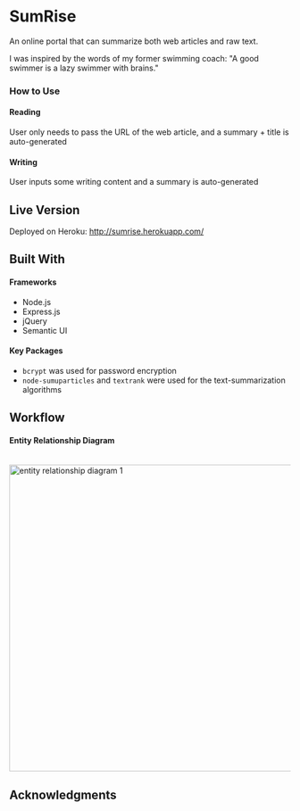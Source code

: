 # SumRise

<p>An online portal that can summarize both web articles and raw text.</p>
<p>I was inspired by the words of my former swimming coach: "A good swimmer is a lazy swimmer with brains."</p>

### How to Use

#### Reading
User only needs to pass the URL of the web article, and a summary + title is auto-generated

#### Writing
User inputs some writing content and a summary is auto-generated

## Live Version

Deployed on Heroku: http://sumrise.herokuapp.com/

## Built With

#### Frameworks
* Node.js
* Express.js
* jQuery
* Semantic UI

#### Key Packages
* ```bcrypt``` was used for password encryption
* ```node-sumuparticles``` and ```textrank``` were used for the text-summarization algorithms

## Workflow

#### Entity Relationship Diagram
&emsp;&emsp;&emsp;&emsp;&emsp;&emsp;&emsp;&emsp;&emsp;&emsp;<img width="550px;" alt="entity relationship diagram 1" src="https://user-images.githubusercontent.com/22549537/38484169-4030b772-3c08-11e8-9c1f-82926efe1152.png">

## Acknowledgments

